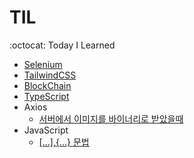 # TIL
:octocat: Today I Learned


- [Selenium](https://github.com/daehwan2/TIL/blob/main/Selenium/README.md)
- [TailwindCSS](https://github.com/daehwan2/TIL/blob/main/TailwindCSS/README.md)
- [BlockChain](https://github.com/daehwan2/TIL/blob/main/BlockChain/README.md)
- [TypeScript](https://github.com/daehwan2/TIL/blob/main/TypeScript/README.md)
- Axios
  - [서버에서 이미지를 바이너리로 받았을때](https://github.com/daehwan2/TIL/blob/main/Axios/%EC%84%9C%EB%B2%84%EC%97%90%EC%84%9C%20%EC%9D%B4%EB%AF%B8%EC%A7%80%EB%A5%BC%20%EB%B0%94%EC%9D%B4%EB%84%88%EB%A6%AC%EB%A1%9C%20%EB%B0%9B%EC%95%98%EC%9D%84%EB%95%8C/README.md)
- JavaScript
  - [ [...],{...} 문법 ](https://github.com/daehwan2/TIL/blob/main/Javascript/%7B...%7D%2C%20%5B...%5D%20%EB%AC%B8%EB%B2%95/README.md) 
